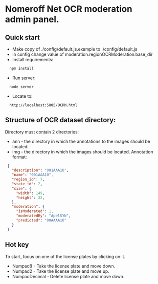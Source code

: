 # Nomeroff Net OCR moderation admin panel.


## Quick start
  * Make copy of ./config/default.js.example to ./config/default.js
  * In config change value of moderation.regionOCRModeration.base_dir
  * Install requirements:
  ```bash
    npm install
  ```
  * Run server:
  ```bash
    node server
  ```
  * Locate to:
  ```url
    http://localhost:5005/OCRM.html
  ```
  
  
## Structure of OCR dataset directory:
   Directory must contain 2 directories:
   * ann - the directory in which the annotations to the images should be located. 
   * img - the directory in which the images should be located.
   Annotation format:
   ```json
    {
      "description": "001AAA10", 
      "name": "001AAA10",  
      "region_id": 7, 
      "state_id": 2, 
      "size": {
        "width": 149, 
        "height": 32,
      }, 
      "moderation": {
        "isModerated": 1, 
        "moderatedBy": "ApelSYN",
        "predicted": "00AAAA10"
      }
    }
   ```

## Hot key
To start, focus on one of the license plates by clicking on it.
   * Numpad8 - Take the license plate and move down.
   * Numpad2 - Take the license plate and move up.
   * NumpadDecimal - Delete license plate and move down.
      